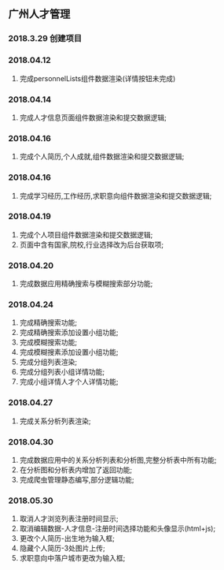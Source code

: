 ## 广州人才管理
### 2018.3.29 创建项目

### 2018.04.12
1. 完成personnelLists组件数据渲染(详情按钮未完成)
### 2018.04.14
1. 完成人才信息页面组件数据渲染和提交数据逻辑;
### 2018.04.16
1. 完成个人简历,个人成就,组件数据渲染和提交数据逻辑;
### 2018.04.16
1. 完成学习经历,工作经历,求职意向组件数据渲染和提交数据逻辑;
### 2018.04.19
1. 完成个人项目组件数据渲染和提交数据逻辑;
2. 页面中含有国家,院校,行业选择改为后台获取项;
### 2018.04.20
1. 完成数据应用精确搜索与模糊搜索部分功能;
### 2018.04.24
1. 完成精确搜索功能;
2. 完成精确搜索添加设置小组功能;
3. 完成模糊搜索功能;
4. 完成模糊搜素添加设置小组功能;
5. 完成分组列表渲染;
6. 完成分组列表小组详情功能;
7. 完成小组详情人才个人详情功能;
### 2018.04.27
1. 完成关系分析列表渲染;
### 2018.04.30
1. 完成数据应用中的关系分析列表和分析图,完整分析表中所有功能;
2. 在分析图和分析表内增加了返回功能;
3. 完成爬虫管理静态编写,部分逻辑功能;
### 2018.05.30
1. 取消人才浏览列表注册时间显示;
2. 取消编辑数据-人才信息-注册时间选择功能和头像显示(html+js);
3. 更改个人简历-出生地为输入框;
4. 隐藏个人简历-3处图片上传;
5. 求职意向中落户城市更改为输入框;
